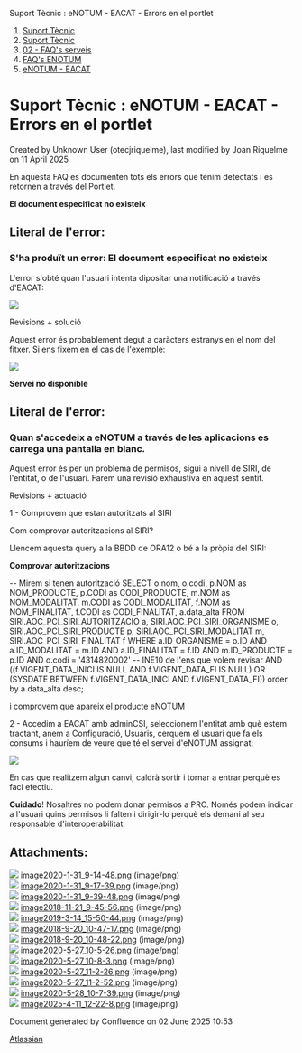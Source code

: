 Suport Tècnic : eNOTUM - EACAT - Errors en el portlet  

1.  [Suport Tècnic](index.md)
2.  [Suport Tècnic](13893782.md)
3.  [02 - FAQ's serveis](26313393.md)
4.  [FAQ's ENOTUM](28705561.md)
5.  [eNOTUM - EACAT](eNOTUM---EACAT_36341078.md)

Suport Tècnic : eNOTUM - EACAT - Errors en el portlet
=====================================================

Created by Unknown User (otecjriquelme), last modified by Joan Riquelme on 11 April 2025

En aquesta FAQ es documenten tots els errors que tenim detectats i es retornen a través del Portlet.

**El document especificat no existeix**

Literal de l'error:
-------------------

### S'ha produït un error: El document especificat no existeix

L'error s'obté quan l'usuari intenta dipositar una notificació a través d'EACAT:

![](attachments/36341084/36341085.png)

  

  

Revisions + solució

Aquest error és probablement degut a caràcters estranys en el nom del fitxer. Si ens fixem en el cas de l'exemple:

![](attachments/36341084/36341086.png)

  

  

**Servei no disponible**

Literal de l'error:
-------------------

### Quan s'accedeix a eNOTUM a través de les aplicacions es carrega una pantalla en blanc.

Aquest error és per un problema de permisos, sigui a nivell de SIRI, de l'entitat, o de l'usuari. Farem una revisió exhaustiva en aquest sentit.

  

Revisions + actuació

1 - Comprovem que estan autoritzats al SIRI

Com comprovar autoritzacions al SIRI?

Llencem aquesta query a la BBDD de ORA12 o bé a la pròpia del SIRI:

**Comprovar autoritzacions**

\-- Mirem si tenen autorització
SELECT o.nom,
       o.codi,
       p.NOM       as NOM\_PRODUCTE,
       p.CODI      as CODI\_PRODUCTE,
       m.NOM       as NOM\_MODALITAT,
       m.CODI      as CODI\_MODALITAT,
       f.NOM       as NOM\_FINALITAT,
       f.CODI      as CODI\_FINALITAT,
       a.data\_alta
  FROM SIRI.AOC\_PCI\_SIRI\_AUTORITZACIO a,
       SIRI.AOC\_PCI\_SIRI\_ORGANISME    o,
       SIRI.AOC\_PCI\_SIRI\_PRODUCTE     p,
       SIRI.AOC\_PCI\_SIRI\_MODALITAT    m,
       SIRI.AOC\_PCI\_SIRI\_FINALITAT    f
 WHERE a.ID\_ORGANISME = o.ID
   AND a.ID\_MODALITAT = m.ID
   AND a.ID\_FINALITAT = f.ID
   AND m.ID\_PRODUCTE = p.ID
   AND o.codi = '4314820002' -- INE10 de l'ens que volem revisar
AND ((f.VIGENT\_DATA\_INICI IS NULL AND f.VIGENT\_DATA\_FI IS NULL) OR (SYSDATE BETWEEN f.VIGENT\_DATA\_INICI AND f.VIGENT\_DATA\_FI))
 order by a.data\_alta desc;

i comprovem que apareix el producte eNOTUM

2 - Accedim a EACAT amb adminCSI, seleccionem l'entitat amb què estem tractant, anem a Configuració, Usuaris, cerquem el usuari que fa els consums i hauríem de veure que té el servei d'eNOTUM assignat:

![](attachments/36341084/128647409.png)

  

En cas que realitzem algun canvi, caldrà sortir i tornar a entrar perquè es faci efectiu.  

**Cuidado**! Nosaltres no podem donar permisos a PRO. Només podem indicar a l'usuari quins permisos li falten i dirigir-lo perquè els demani al seu responsable d'interoperabilitat.

Attachments:
------------

![](images/icons/bullet_blue.gif) [image2020-1-31\_9-14-48.png](attachments/36341084/36341085.png) (image/png)  
![](images/icons/bullet_blue.gif) [image2020-1-31\_9-17-39.png](attachments/36341084/36341086.png) (image/png)  
![](images/icons/bullet_blue.gif) [image2020-1-31\_9-39-48.png](attachments/36341084/36341087.png) (image/png)  
![](images/icons/bullet_blue.gif) [image2018-11-21\_9-45-56.png](attachments/36341084/36341088.png) (image/png)  
![](images/icons/bullet_blue.gif) [image2019-3-14\_15-50-44.png](attachments/36341084/36341089.png) (image/png)  
![](images/icons/bullet_blue.gif) [image2018-9-20\_10-47-17.png](attachments/36341084/36341092.png) (image/png)  
![](images/icons/bullet_blue.gif) [image2018-9-20\_10-48-22.png](attachments/36341084/36341093.png) (image/png)  
![](images/icons/bullet_blue.gif) [image2020-5-27\_10-5-26.png](attachments/36341084/39911533.png) (image/png)  
![](images/icons/bullet_blue.gif) [image2020-5-27\_10-8-3.png](attachments/36341084/39911534.png) (image/png)  
![](images/icons/bullet_blue.gif) [image2020-5-27\_11-2-26.png](attachments/36341084/39911543.png) (image/png)  
![](images/icons/bullet_blue.gif) [image2020-5-27\_11-2-52.png](attachments/36341084/39911544.png) (image/png)  
![](images/icons/bullet_blue.gif) [image2020-5-28\_10-7-39.png](attachments/36341084/39911550.png) (image/png)  
![](images/icons/bullet_blue.gif) [image2025-4-11\_12-22-8.png](attachments/36341084/128647409.png) (image/png)  

Document generated by Confluence on 02 June 2025 10:53

[Atlassian](http://www.atlassian.com/)